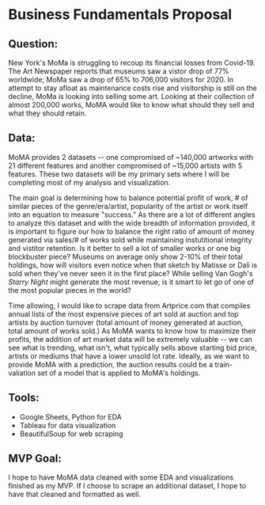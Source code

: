 # Business Fundamentals Proposal

## Question:

New York's MoMa is struggling to recoup its financial losses from Covid-19. The Art Newspaper reports that museums saw a vistor drop of 77% worldwide; MoMa saw a drop of 65% to 706,000 visitors for 2020. In attempt to stay afloat as maintenance costs rise and visitorship is still on the decline, MoMa is looking into selling some art. Looking at their collection of almost 200,000 works, MoMA would like to know what should they sell and what they should retain. 

## Data:
MoMA provides 2 datasets -- one compromised of ~140,000 artworks with 21 different features and another compromised of ~15,000 artists with 5 features. These two datasets will be my primary sets where I will be completing most of my analysis and visualization. 

The main goal is determining how to balance potential profit of work, # of similar pieces of the genre/era/artist, popularity of the artist or work itself into an equation to measure "success." As there are a lot of different angles to analyze this dataset and with the wide breadth of information provided, it is important to figure our how to balance the right ratio of amount of money generated via sales/# of works sold while maintaining instutitional integrity and vistitor retention. Is it better to sell a lot of smaller works or one big blockbuster piece? Museums on average only show 2-10% of their total holdings, how will visitors even notice when that sketch by Matisse or Dali is sold when they've never seen it in the first place? While selling Van Gogh's _Starry Night_ might generate the most revenue, is it smart to let go of one of the most popular pieces in the world?

Time allowing, I would like to scrape data from Artprice.com that compiles annual lists of the most expensive pieces of art sold at auction and top artists by auction turnover (total amount of money generated at auction, total amount of works sold.) As MoMA wants to know how to maximize their profits, the addition of art market data will be extremely valuable -- we can see what is trending, what isn't, what typically sells above starting bid price, artists or mediums that have a lower unsold lot rate. Ideally, as we want to provide MoMA with a prediction, the auction results could be a train-valiation set of a model that is applied to MoMA's holdings. 

## Tools:
- Google Sheets, Python for EDA
- Tableau for data visualization
- BeautifulSoup for web scraping 

## MVP Goal:
I hope to have MoMA data cleaned with some EDA and visualizations finished as my MVP. 
If I choose to scrape an additional dataset, I hope to have that cleaned and formatted as well. 
